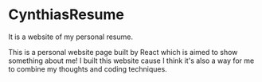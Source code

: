 # CynthiasResume
It is a website of my personal resume.

This is a personal website page built by React which is aimed to show something about me!
I built this website cause I think it's also a way for me to combine my thoughts and coding techniques.

